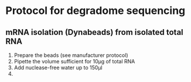 # Protocol for degradome sequencing

## mRNA isolation (Dynabeads) from isolated total RNA
1.  Prepare the beads (see manufacturer protocol)
1.  Pipette the volume sufficient for 10µg of total RNA
2.  Add nuclease-free water up to 150µl
3. 

